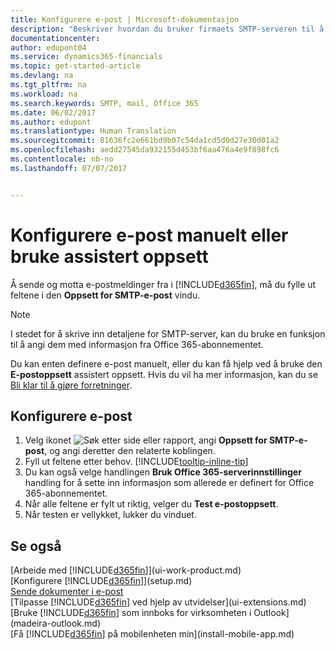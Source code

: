 ```yaml
---
title: Konfigurere e-post | Microsoft-dokumentasjon
description: "Beskriver hvordan du bruker firmaets SMTP-serveren til å sende og motta e-postmeldinger i Financials, eller alternativt hvordan du bruker innstillingene for e-postserver som ble opprettet med Office 365-abonnementet."
documentationcenter: 
author: edupont04
ms.service: dynamics365-financials
ms.topic: get-started-article
ms.devlang: na
ms.tgt_pltfrm: na
ms.workload: na
ms.search.keywords: SMTP, mail, Office 365
ms.date: 06/02/2017
ms.author: edupont
ms.translationtype: Human Translation
ms.sourcegitcommit: 81636fc2e661bd9b07c54da1cd5d0d27e30d01a2
ms.openlocfilehash: aedd27545da932155d453bf6aa476a4e9f898fc6
ms.contentlocale: nb-no
ms.lasthandoff: 07/07/2017


---
```

# <a name="how-to-set-up-email-manually-or-using-the-assisted-setup"></a>Konfigurere e-post manuelt eller bruke assistert oppsett
Å sende og motta e-postmeldinger fra i [!INCLUDE[d365fin](includes/d365fin_md.md)], må du fylle ut feltene i den **Oppsett for SMTP-e-post** vindu.

> [!NOTE]  
>   I stedet for å skrive inn detaljene for SMTP-server, kan du bruke en funksjon til å angi dem med informasjon fra Office 365-abonnementet.

Du kan enten definere e-post manuelt, eller du kan få hjelp ved å bruke den **E-postoppsett** assistert oppsett. Hvis du vil ha mer informasjon, kan du se [Bli klar til å gjøre forretninger](ui-get-ready-business.md).  

## <a name="to-set-up-email"></a>Konfigurere e-post
1. Velg ikonet ![Søk etter side eller rapport](media/ui-search/search_small.png "Ikonet Søk etter side eller rapport"), angi **Oppsett for SMTP-e-post**, og angi deretter den relaterte koblingen.
2. Fyll ut feltene etter behov. [!INCLUDE[tooltip-inline-tip](includes/tooltip-inline-tip_md.md)]
3. Du kan også velge handlingen **Bruk Office 365-serverinnstillinger** handling for å sette inn informasjon som allerede er definert for Office 365-abonnementet.
4. Når alle feltene er fylt ut riktig, velger du **Test e-postoppsett**.
5. Når testen er vellykket, lukker du vinduet.

## <a name="see-also"></a>Se også  
[Arbeide med [!INCLUDE[d365fin](includes/d365fin_md.md)]](ui-work-product.md)  
[Konfigurere [!INCLUDE[d365fin](includes/d365fin_md.md)]](setup.md)  
[Sende dokumenter i e-post](ui-how-send-documents-email.md)  
[Tilpasse [!INCLUDE[d365fin](includes/d365fin_md.md)] ved hjelp av utvidelser](ui-extensions.md)  
[Bruke [!INCLUDE[d365fin](includes/d365fin_md.md)] som innboks for virksomheten i Outlook](madeira-outlook.md)  
[Få [!INCLUDE[d365fin](includes/d365fin_md.md)] på mobilenheten min](install-mobile-app.md)

